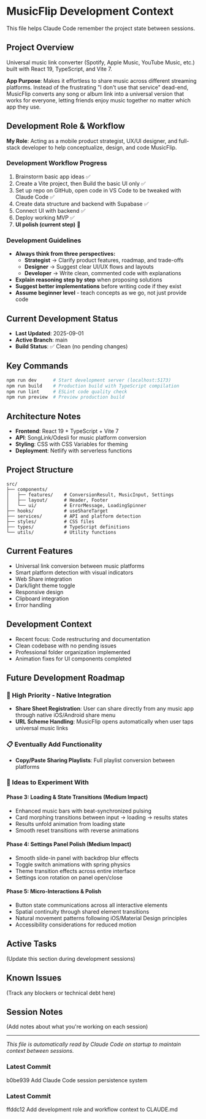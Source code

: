 # MusicFlip Development Context

This file helps Claude Code remember the project state between sessions.

## Project Overview
Universal music link converter (Spotify, Apple Music, YouTube Music, etc.) built with React 19, TypeScript, and Vite 7.

**App Purpose**: Makes it effortless to share music across different streaming platforms. Instead of the frustrating "I don't use that service" dead-end, MusicFlip converts any song or album link into a universal version that works for everyone, letting friends enjoy music together no matter which app they use.

## Development Role & Workflow

**My Role**: Acting as a mobile product strategist, UX/UI designer, and full-stack developer to help conceptualize, design, and code MusicFlip.

### Development Workflow Progress
1. Brainstorm basic app ideas ✅
2. Create a Vite project, then Build the basic UI only ✅
3. Set up repo on GitHub, open code in VS Code to be tweaked with Claude Code ✅
4. Create data structure and backend with Supabase ✅
5. Connect UI with backend ✅
6. Deploy working MVP ✅
7. **UI polish (current step)** 🎯

### Development Guidelines
- **Always think from three perspectives:**
  - **Strategist** → Clarify product features, roadmap, and trade-offs
  - **Designer** → Suggest clear UI/UX flows and layouts
  - **Developer** → Write clean, commented code with explanations
- **Explain reasoning step by step** when proposing solutions
- **Suggest better implementations** before writing code if they exist
- **Assume beginner level** - teach concepts as we go, not just provide code

## Current Development Status
- **Last Updated**: 2025-09-01
- **Active Branch**: main
- **Build Status**: ✅ Clean (no pending changes)

## Key Commands
```bash
npm run dev      # Start development server (localhost:5173)
npm run build    # Production build with TypeScript compilation
npm run lint     # ESLint code quality check
npm run preview  # Preview production build
```

## Architecture Notes
- **Frontend**: React 19 + TypeScript + Vite 7
- **API**: SongLink/Odesli for music platform conversion
- **Styling**: CSS with CSS Variables for theming
- **Deployment**: Netlify with serverless functions

## Project Structure
```
src/
├── components/
│   ├── features/    # ConversionResult, MusicInput, Settings
│   ├── layout/      # Header, Footer  
│   └── ui/          # ErrorMessage, LoadingSpinner
├── hooks/           # useShareTarget
├── services/        # API and platform detection
├── styles/          # CSS files
├── types/           # TypeScript definitions
└── utils/           # Utility functions
```

## Current Features
- Universal link conversion between music platforms
- Smart platform detection with visual indicators
- Web Share integration
- Dark/light theme toggle
- Responsive design
- Clipboard integration
- Error handling

## Development Context
- Recent focus: Code restructuring and documentation
- Clean codebase with no pending issues
- Professional folder organization implemented
- Animation fixes for UI components completed

## Future Development Roadmap

### 🚨 High Priority - Native Integration
- **Share Sheet Registration**: User can share directly from any music app through native iOS/Android share menu
- **URL Scheme Handling**: MusicFlip opens automatically when user taps universal music links

### 📋 Eventually Add Functionality
- **Copy/Paste Sharing Playlists**: Full playlist conversion between platforms

### 🧪 Ideas to Experiment With

#### Phase 3: Loading & State Transitions (Medium Impact)
- Enhanced music bars with beat-synchronized pulsing
- Card morphing transitions between input → loading → results states  
- Results unfold animation from loading state
- Smooth reset transitions with reverse animations

#### Phase 4: Settings Panel Polish (Medium Impact)
- Smooth slide-in panel with backdrop blur effects
- Toggle switch animations with spring physics
- Theme transition effects across entire interface
- Settings icon rotation on panel open/close

#### Phase 5: Micro-Interactions & Polish
- Button state communications across all interactive elements
- Spatial continuity through shared element transitions
- Natural movement patterns following iOS/Material Design principles
- Accessibility considerations for reduced motion

## Active Tasks
(Update this section during development sessions)

## Known Issues
(Track any blockers or technical debt here)

## Session Notes
(Add notes about what you're working on each session)

---
*This file is automatically read by Claude Code on startup to maintain context between sessions.*
### Latest Commit
b0be939 Add Claude Code session persistence system

### Latest Commit
ffddc12 Add development role and workflow context to CLAUDE.md
